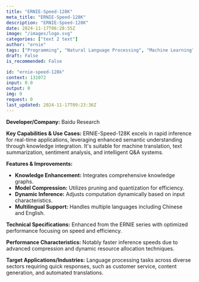 ```yaml
---
title: "ERNIE-Speed-128K"
meta_title: "ERNIE-Speed-128K"
description: "ERNIE-Speed-128K"
date: 2024-11-17T06:28:55Z
image: "/images/logo.svg"
categories: ["text 2 text"]
author: "ernie"
tags: ["Programming", "Natural Language Processing", "Machine Learning", "Technology", "Translation"]
draft: False
is_recommended: False

id: "ernie-speed-128k"
context: 131072
input: 0.0
output: 0
img: 0
request: 0
last_updated: 2024-11-17T09:23:36Z
---
```


**Developer/Company:** Baidu Research

**Key Capabilities & Use Cases:** ERNIE-Speed-128K excels in rapid inference for real-time applications, leveraging enhanced semantic understanding through knowledge integration. It's suitable for machine translation, text summarization, sentiment analysis, and intelligent Q&A systems.

**Features & Improvements:**
- **Knowledge Enhancement:** Integrates comprehensive knowledge graphs.
- **Model Compression:** Utilizes pruning and quantization for efficiency.
- **Dynamic Inference:** Adjusts computation dynamically based on input characteristics.
- **Multilingual Support:** Handles multiple languages including Chinese and English.

**Technical Specifications:** Enhanced from the ERNIE series with optimized performance focusing on speed and efficiency.

**Performance Characteristics:** Notably faster inference speeds due to advanced compression and dynamic resource allocation techniques.

**Target Applications/Industries:** Language processing tasks across diverse sectors requiring quick responses, such as customer service, content generation, and automated translations.

